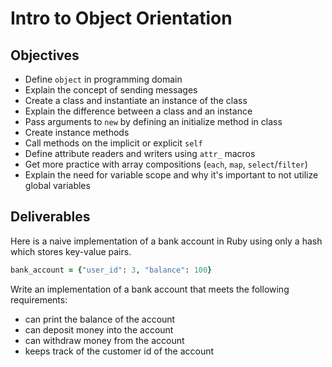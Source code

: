 # Intro to Object Orientation

## Objectives

* Define `object` in programming domain
* Explain the concept of sending messages
* Create a class and instantiate an instance of the class
* Explain the difference between a class and an instance
* Pass arguments to `new` by defining an initialize method in class
* Create instance methods
* Call methods on the implicit or explicit `self`
* Define attribute readers and writers using `attr_` macros
* Get more practice with array compositions (`each`, `map`, `select`/`filter`)
* Explain the need for variable scope and why it's important to not utilize global variables

## Deliverables

Here is a naive implementation of a bank account in Ruby using only a hash which stores key-value pairs.

```ruby
bank_account = {"user_id": 3, "balance": 100}
```

Write an implementation of a bank account that meets the following requirements:

* can print the balance of the account
* can deposit money into the account
* can withdraw money from the account
* keeps track of the customer id of the account
